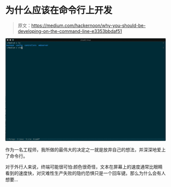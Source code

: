 # 为什么应该在命令行上开发

> 原文：<https://medium.com/hackernoon/why-you-should-be-developing-on-the-command-line-e3353bbdaf51>

![](img/373967c7fc169ed2c32f930bd1d2852e.png)

作为一名工程师，我所做的最伟大的决定之一就是放弃自己的想法，并深深地爱上了命令行。

对于外行人来说，终端可能很可怕:颜色很奇怪，文本在屏幕上的速度通常比眼睛看到的速度快，对灾难性生产失败的隐约恐惧只是一个回车键。那么为什么会有人想要…